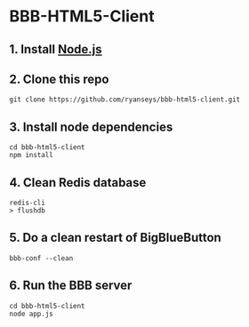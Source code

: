 BBB-HTML5-Client
================

## 1. Install [Node.js](http://www.nodejs.org)

## 2. Clone this repo
```
git clone https://github.com/ryanseys/bbb-html5-client.git
```
## 3. Install node dependencies
```
cd bbb-html5-client
npm install
```

## 4. Clean Redis database
```
redis-cli
> flushdb
```

## 5. Do a clean restart of BigBlueButton
```
bbb-conf --clean
```

## 6. Run the BBB server
```
cd bbb-html5-client
node app.js
```
